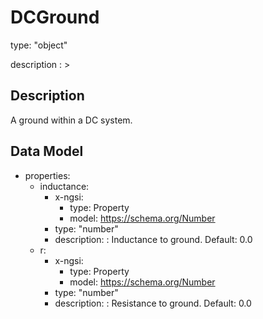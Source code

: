 # DCGround
type: "object"
description : >
## Description
A ground within a DC system.

## Data Model
  - properties:
    - inductance:
      - x-ngsi:
        - type: Property
        - model: https://schema.org/Number
      - type: "number"
      - description: : Inductance to ground. Default: 0.0
    - r:
      - x-ngsi:
        - type: Property
        - model: https://schema.org/Number
      - type: "number"
      - description: : Resistance to ground. Default: 0.0
